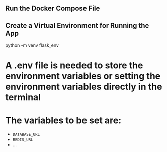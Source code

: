 ## Run the Docker Compose File


## Create a Virtual Environment for Running the App
python -m venv flask_env

# A .env file is needed to store the environment variables or setting the environment variables directly in the terminal
# The variables to be set are:
- `DATABASE_URL`
- `REDIS_URL`
- ...